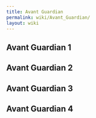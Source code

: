 ```yaml
---
title: Avant Guardian
permalink: wiki/Avant_Guardian/
layout: wiki
---
```


## Avant Guardian 1

## Avant Guardian 2

## Avant Guardian 3

## Avant Guardian 4
